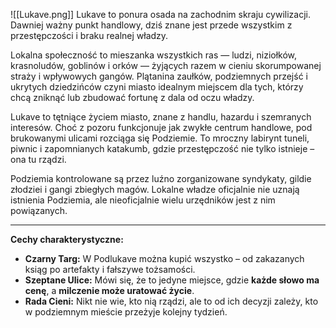 
![[Lukave.png]]
Lukave to ponura osada na zachodnim skraju cywilizacji. Dawniej ważny punkt handlowy, dziś znane jest przede wszystkim z przestępczości i braku realnej władzy.

Lokalna społeczność to mieszanka wszystkich ras — ludzi, niziołków, krasnoludów, goblinów i orków — żyjących razem w cieniu skorumpowanej straży i wpływowych gangów. Plątanina zaułków, podziemnych przejść i ukrytych dziedzińców czyni miasto idealnym miejscem dla tych, którzy chcą zniknąć lub zbudować fortunę z dala od oczu władzy.

Lukave to tętniące życiem miasto, znane z handlu, hazardu i szemranych interesów. Choć z pozoru funkcjonuje jak zwykłe centrum handlowe, pod brukowanymi ulicami rozciąga się Podziemie. To mroczny labirynt tuneli, piwnic i zapomnianych katakumb, gdzie przestępczość nie tylko istnieje – ona tu rządzi.

Podziemia kontrolowane są przez luźno zorganizowane syndykaty, gildie złodziei i gangi zbiegłych magów. Lokalne władze oficjalnie nie uznają istnienia Podziemia, ale nieoficjalnie wielu urzędników jest z nim powiązanych.

- - -

**Cechy charakterystyczne:**

- **Czarny Targ:** W Podlukave można kupić wszystko – od zakazanych ksiąg po artefakty i fałszywe tożsamości.
- **Szeptane Ulice:** Mówi się, że to jedyne miejsce, gdzie **każde słowo ma cenę**, a **milczenie może uratować życie**.
- **Rada Cieni:** Nikt nie wie, kto nią rządzi, ale to od ich decyzji zależy, kto w podziemnym mieście przeżyje kolejny tydzień.